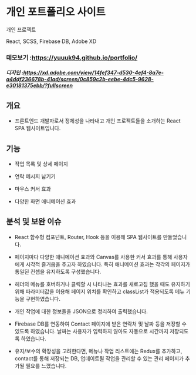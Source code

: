# 개인 포트폴리오 사이트
개인 프로젝트


React, SCSS, Firebase DB, Adobe XD


### 데모보기	:https://yuuuk94.github.io/portfolio/

##### 디자인	:https://xd.adobe.com/view/14fef347-d530-4ef4-8a7e-a4ddf236678b-41ad/screen/0c859c2b-eebe-4dc5-9628-e30181375ebb/?fullscreen

## 개요
*	프론트엔드 개발자로서 정체성을 나타내고 개인 프로젝트들을 소개하는 React SPA 웹사이트입니다. 

## 기능
*	작업 목록 및 상세 페이지

*	연락 메시지 남기기

*	마우스 커서 효과

*	다양한 화면 애니메이션 효과

## 분석 및 보완 이슈
*	React 함수형 컴포넌트, Router, Hook 등을 이용해 SPA 웹사이트를 만들었습니다.

*	페이지마다 다양한 애니메이션 효과와 Canvas를 사용한 커서 효과를 통해 사용자에게 시각적 즐거움을 주고자 하였습니다. 특히 애니메이션 효과는 각각의 페이지가 통일된 컨셉을 유지하도록 구성했습니다.

*	헤더의 메뉴를 호버하거나 클릭할 시 나타나는 효과를 새로고침 했을 때도 유지하기 위해 파라미터값을 이용해 페이지 위치를 확인하고 classList가 적용되도록 메뉴 기능을 구현하였습니다.

*	개인 작업에 대한 정보들을 JSON으로 정리하여 출력했습니다.

*	Firebase DB를 연동하여 Contact 페이지에 받은 연락처 및 날짜 등을 저장할 수 있도록 하였습니다. 날짜는 사용자가 입력하지 않아도 자동으로 시간까지 저장되도록 하였습니다.

*	유지/보수의 확장성을 고려한다면, 메뉴나 작업 리스트에는 Redux를 추가하고, contact를 통해 저장되는 DB, 업데이트될 작업을 관리할 수 있는 관리 페이지가 추가될 필요를 느꼈습니다.
